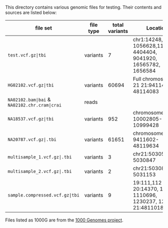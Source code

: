 This directory contains various genomic files for testing. Their contents and sources are listed below:

| file set                                      | file type | total variants | Location                                                              | samples                         | Source |
|-----------------------------------------------|-----------|----------|-----------------------------------------------------------------------|---------------------------------|--------|
| `test.vcf.gz\|tbi`                            | variants  | 7        | chr1:14248, 1056628,1107718, 4404404, 9041920, 16565782, 1656584      | 2: sample_normal, sample_tumour | 1000G  |
| `HG02102.vcf.gz\|tbi`                         | variants  | 60694    | Full chromosome 21 21:9411410-48114083                                | 1: HG02102                      | 1000G  |
| `NA02102.bam\|bai` & `NA02102.chr.cram\|crai` | reads     |          |                                                                       |                                 | 1000G  |
| `NA18537.vcf.gz\|tbi`                         | variants  | 952      | chromosome 21 21: 10002805-10999428                                   | 1: NA18537                      | 1000G  |
| `NA20787.vcf.gz\|.tbi`                        | variants  | 61651    | chromosome 21 21: 9411602-48119634                                    | 1: NA20787                      | 1000G  |
| `multisample_1.vcf.gz\|.tbi`                  | variants  | 3        | chr21:5030551-5030847                                                 | 2: NORMAL & TUMOR               |        |
| `multisample_2.vcf.gz\|.tbi`                  | variants  | 2        | chr21:5030847-5031153                                                 | 2: NORMAL & TUMOR               |        |
| `sample.compressed.vcf.gz\|tbi`               | variants  | 9        | 19:111,112 20:14370, 1733, 1110696, 1230237, 1234567 21:48110183 X:10 | 3: NA00001, NA00002, NA00003    |        |

Files listed as 1000G are from the [1000 Genomes project](https://www.internationalgenome.org/). 
